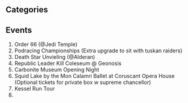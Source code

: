 ## Categories

## Events
1. Order 66 (@Jedi Temple)
2. Podracing Championships (Extra upgrade to sit with tuskan raiders)
3. Death Star Unvieling (@Alderan)
4. Republic Leader Kill Coleseum @ Geonosis
5. Carbonite Museum Opening Night
6. Squid Lake by the Mon Calamri Ballet at Coruscant Opera House (Optional tickets for private box w supreme chancellor)
7. Kessel Run Tour
8. 

